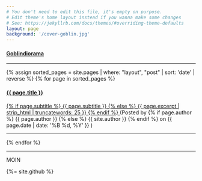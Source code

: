 ```yaml
---
# You don't need to edit this file, it's empty on purpose.
# Edit theme's home layout instead if you wanna make some changes
# See: https://jekyllrb.com/docs/themes/#overriding-theme-defaults
layout: page
background: '/cover-goblin.jpg'
---
```


<article class="post-preview">
  <a href="goblindiorama">
    <h4 class="post-title">Goblindiorama</h4>
  </a>
</article>
<hr>

{% assign sorted_pages = site.pages | where: "layout", "post" | sort: 'date' | reverse  %}
{% for page in sorted_pages %}
  <article class="post-preview">
    <a href="{{ page.url | prepend: site.baseurl | replace: '//', '/' }}">
      <h4 class="post-title">{{ page.title }}</h4>
      {% if page.subtitle %}
        {{ page.subtitle }}
      {% else %}
        {{ page.excerpt | strip_html | truncatewords: 25 }}
      {% endif %}
    </a>
    (Posted by
      {% if page.author %}
        {{ page.author }}
      {% else %}
        {{ site.author }}
      {% endif %}
      on
      {{ page.date | date: '%B %d, %Y' }}
    )
  </article>
  <hr>
{% endfor %}


---

MOIN

{%= site.github %}
